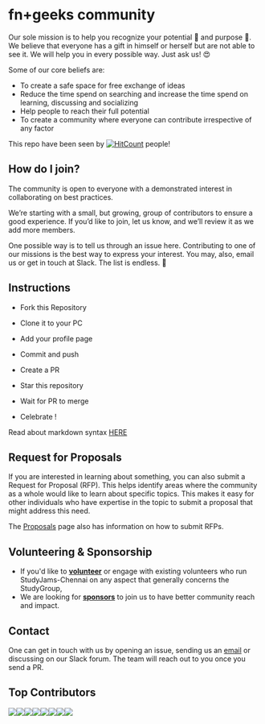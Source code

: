 # fn+geeks community

Our sole mission is to help you recognize your potential :muscle: and purpose :musical_note:. We believe that everyone has a gift in himself or herself but are not able to see it. We will help you in every possible way. Just ask us! :heart_eyes: 

Some of our core beliefs are:

* To create a safe space for free exchange of ideas
* Reduce the time spend on searching and increase the time spend on learning, discussing and socializing
* Help people to reach their full potential
* To create a community where everyone can contribute irrespective of any factor

This repo have been seen by [![HitCount](http://hits.dwyl.io/fnplus/join-fnplus.svg)](http://hits.dwyl.io/fnplus/join-fnplus) people!

## How do I join?

The community is open to everyone with a demonstrated interest in collaborating on best practices.

We’re starting with a small, but growing, group of contributors to ensure a good experience. If you’d like to join, let us know, and we’ll review it as we add more members. 

One possible way is to tell us through an issue here. Contributing to one of our missions is the best way to express your interest. You may, also, email us or get in touch at Slack. The list is endless. 🚀

## Instructions

- Fork this Repository

- Clone it to your PC

- Add your profile page

- Commit and push

- Create a PR

- Star this repository

- Wait for PR to merge

- Celebrate !

Read about markdown syntax [HERE](https://github.com/adam-p/markdown-here/wiki/Markdown-Cheatsheet)

## Request for Proposals

If you are interested in learning about something, you can also submit a Request for Proposal (RFP). This helps identify areas where the community as a whole would like to learn about specific topics. This makes it easy for other individuals who have expertise in the topic to submit a proposal that might address this need.

The [Proposals](https://github.com/fnplus/chennai-jams/blob/master/PROPOSALS.md) page also has information on how to submit RFPs.

## Volunteering & Sponsorship

- If you'd like to **[volunteer](https://github.com/fnplus/chennai-jams/blob/master/VOLUNTEERS.md)** or engage with existing volunteers who run StudyJams-Chennai on any aspect that generally concerns the StudyGroup,
- We are looking for **[sponsors](https://github.com/fnplus/chennai-jams/blob/master/SPONSORS.md)** to join us to have better community reach and impact.

## Contact

One can get in touch with us by opening an issue, sending us an [email](mailto:support@fnplus.tech) or discussing on our Slack forum. The team will reach out to you once you send a PR.

## Top Contributors

[![](https://sourcerer.io/fame/xlogix/fnplus/join-fnplus-with-a-pr/images/0)](https://sourcerer.io/fame/xlogix/fnplus/join-fnplus-with-a-pr/links/0)[![](https://sourcerer.io/fame/xlogix/fnplus/join-fnplus-with-a-pr/images/1)](https://sourcerer.io/fame/xlogix/fnplus/join-fnplus-with-a-pr/links/1)[![](https://sourcerer.io/fame/xlogix/fnplus/join-fnplus-with-a-pr/images/2)](https://sourcerer.io/fame/xlogix/fnplus/join-fnplus-with-a-pr/links/2)[![](https://sourcerer.io/fame/xlogix/fnplus/join-fnplus-with-a-pr/images/3)](https://sourcerer.io/fame/xlogix/fnplus/join-fnplus-with-a-pr/links/3)[![](https://sourcerer.io/fame/xlogix/fnplus/join-fnplus-with-a-pr/images/4)](https://sourcerer.io/fame/xlogix/fnplus/join-fnplus-with-a-pr/links/4)[![](https://sourcerer.io/fame/xlogix/fnplus/join-fnplus-with-a-pr/images/5)](https://sourcerer.io/fame/xlogix/fnplus/join-fnplus-with-a-pr/links/5)[![](https://sourcerer.io/fame/xlogix/fnplus/join-fnplus-with-a-pr/images/6)](https://sourcerer.io/fame/xlogix/fnplus/join-fnplus-with-a-pr/links/6)[![](https://sourcerer.io/fame/xlogix/fnplus/join-fnplus-with-a-pr/images/7)](https://sourcerer.io/fame/xlogix/fnplus/join-fnplus-with-a-pr/links/7)
